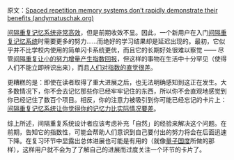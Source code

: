 原文：[Spaced repetition memory systems don’t rapidly demonstrate their benefits (andymatuschak.org)](https://notes.andymatuschak.org/z2evK9drA5aJp4tHcXgV4Pri6GAnEyWyb4YwS)

[间隔重复记忆系统非常高效](https://notes.andymatuschak.org/z5rVJfPsyCU3pHBbhwef9DNR5fohTHCQFJWir)，但是前期收效不显。因此，一个新用户在入门[间隔重复记忆系统](https://notes.andymatuschak.org/z4eXdSMJFv2qVGXSUEKH4vdcHBrLHcFY1ZGfC)时需要更多的努力......而绝好的学习结果却是延迟出现的。最初，它似乎并不比学校内使用的简单闪卡系统更优，而且它的长期好处很难以察觉 —— 尽管[间隔重复让小的努力增量产生指数回报](https://notes.andymatuschak.org/z7AeS1H6h8GRAaZ9ZuqumphVu1LNM323rdS6u)，但这样的事物在生活中十分罕见（使得人们不能立即辨识出来），而且[人们对指数的直觉很差](https://notes.andymatuschak.org/z7ovyasYVEW4BS9Ay1V6iLCDVSfhPrkGyU3R3)。

更糟糕的是：即使在读者取得了重大进展之后，也无法明确感知到这正在发生。大多数情况下，你不会去记忆那些你已经牢牢记住的东西，所以你不会直观地感觉到你已经记住了数百个项目。相反，你的注意力被吸引到你可能已经忘记的卡片上：[间隔重复记忆系统让你觉得你的记忆力比实际情况要差](https://notes.andymatuschak.org/z4vCGd9Gt715AXtqTXxoKjrEawbvT9o9NA6DC)。

综上所述，间隔重复系统设计者应该考虑补充「自然」的经验来解决这个问题。在前期，告知它的指数性，可能会帮助人们意识到自己要付出的努力将会在后面迅速下降。在复习环节中显露出总体进展也可能是有用的（就像[量子国度](https://notes.andymatuschak.org/z2fBHADWa93EZTuNzuww7V3Vi587ZyZ4FHTHm)所做的那样），这样用户就不会为了了解自己的进展而过度关注一个环节的卡片了。